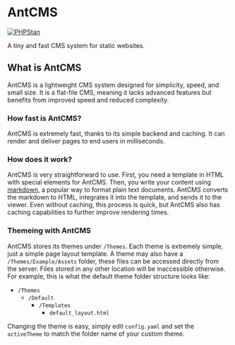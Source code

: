 # AntCMS

[![PHPStan](https://github.com/BelleNottelling/AntCMS/actions/workflows/phpstan.yml/badge.svg)](https://github.com/BelleNottelling/AntCMS/actions/workflows/phpstan.yml)

A tiny and fast CMS system for static websites.

## What is AntCMS

AntCMS is a lightweight CMS system designed for simplicity, speed, and small size. It is a flat-file CMS, meaning it lacks advanced features but benefits from improved speed and reduced complexity.

### How fast is AntCMS?

AntCMS is extremely fast, thanks to its simple backend and caching. It can render and deliver pages to end users in milliseconds.

### How does it work?

AntCMS is very straightforward to use. First, you need a template in HTML with special elements for AntCMS. Then, you write your content using [markdown](https://www.markdownguide.org/getting-started/), a popular way to format plain text documents. AntCMS converts the markdown to HTML, integrates it into the template, and sends it to the viewer. Even without caching, this process is quick, but AntCMS also has caching capabilities to further improve rendering times.

### Themeing with AntCMS

AntCMS stores its themes under `/Themes`. Each theme is extremely simple, just a simple page layout template.
A theme may also have a `/Themes/Example/Assets` folder, these files can be accessed directly from the server. Files stored in any other location will be inaccessible otherwise.
For example, this is what the default theme folder structure looks like:

- `/Themes`
  - `/Default`
    - `/Templates`
      - `default_layout.html`

Changing the theme is easy, simply edit `config.yaml` and set the `activeTheme` to match the folder name of your custom theme.
